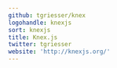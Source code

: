 ```yaml
---
github: tgriesser/knex
logohandle: knexjs
sort: knexjs
title: Knex.js
twitter: tgriesser
website: 'http://knexjs.org/'
---
```

